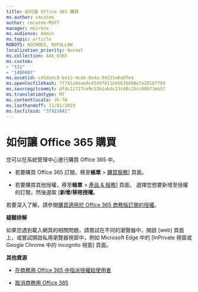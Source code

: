 ```yaml
---
title: 如何讓 Office 365 購買
ms.author: cmcatee
author: cmcatee-MSFT
manager: mnirkhe
ms.audience: Admin
ms.topic: article
ROBOTS: NOINDEX, NOFOLLOW
localization_priority: Normal
ms.collection: Adm_O365
ms.custom:
- "531"
- "1400007"
ms.assetid: c45da4c9-ba12-4ceb-8eda-94331a6a97e4
ms.openlocfilehash: 7f741a9aae0c4549f811b05b36498e7a201b7704
ms.sourcegitcommit: df4c12727ce9c53b1abdc13c48c25cc00b73eb57
ms.translationtype: MT
ms.contentlocale: zh-TW
ms.lasthandoff: 11/01/2019
ms.locfileid: "37921841"
---
```

# <a name="how-to-make-an-office-365-purchase"></a>如何讓 Office 365 購買

您可以在系統管理中心進行購買 Office 365 中。
  
- 若要購買 Office 365 訂閱，移至**帳單** \> [購買服務](https://go.microsoft.com/fwlink/p/?linkid=868433)] 頁面。

- 若要購買其他授權，移至**帳單** \> [產品 & 服務](https://go.microsoft.com/fwlink/p/?linkid=842054)] 頁面。 選擇您想要新增至授權的訂閱，然後選取 [**新增/移除授權**。
  
若要深入了解，請參閱[購買適用於 Office 365 商務版訂閱的授權](https://docs.microsoft.com/office365/admin/subscriptions-and-billing/buy-licenses)。

**疑難排解**

如果您遇到載入網頁的相關問題，請嘗試在不同的瀏覽器中，開啟 [web] 頁面上，或嘗試開啟私用瀏覽器視窗中，例如 Microsoft Edge 中的 [InPrivate 視窗或 Google Chrome 中的 incognito 視窗] 頁面。 

**其他資源**
  
- [在商務用 Office 365 中指派授權給使用者](https://docs.microsoft.com/office365/admin/subscriptions-and-billing/assign-licenses-to-users)

- [取消商務用 Office 365](https://docs.microsoft.com/office365/admin/subscriptions-and-billing/cancel-your-subscription)
